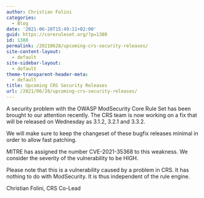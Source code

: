 ```yaml
---
author: Christian Folini
categories:
  - Blog
date: '2021-06-28T15:49:11+02:00'
guid: https://coreruleset.org/?p=1380
id: 1380
permalink: /20210628/upcoming-crs-security-releases/
site-content-layout:
  - default
site-sidebar-layout:
  - default
theme-transparent-header-meta:
  - default
title: Upcoming CRS Security Releases
url: /2021/06/28/upcoming-crs-security-releases/
---
```



A security problem with the OWASP ModSecurity Core Rule Set has been brought to our attention recently. The CRS team is now working on a fix that will be released on Wednesday as 3.1.2, 3.2.1 and 3.3.2.  
  
We will make sure to keep the changeset of these bugfix releases minimal in order to allow fast patching.  
  
MITRE has assigned the number CVE-2021-35368 to this weakness. We consider the severity of the vulnerability to be HIGH.  
  
Please note that this is a vulnerability caused by a problem in CRS. It has nothing to do with ModSecurity. It is thus independent of the rule engine.  
  
Christian Folini, CRS Co-Lead